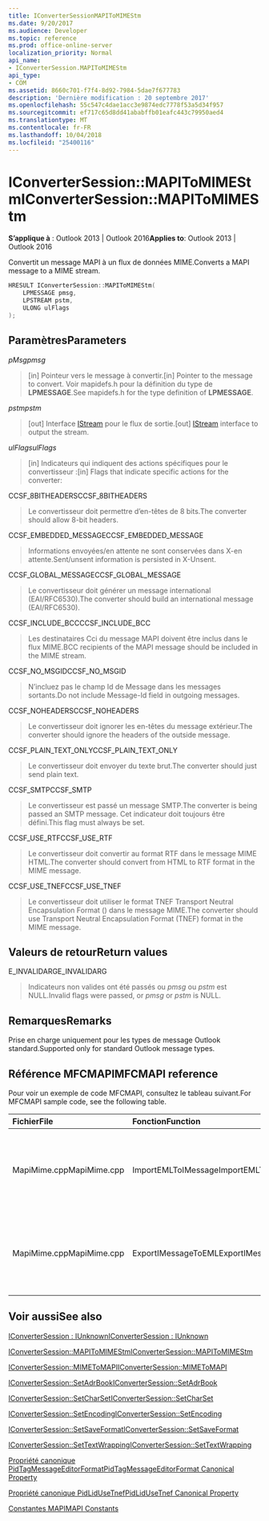 ```yaml
---
title: IConverterSessionMAPIToMIMEStm
ms.date: 9/20/2017
ms.audience: Developer
ms.topic: reference
ms.prod: office-online-server
localization_priority: Normal
api_name:
- IConverterSession.MAPIToMIMEStm
api_type:
- COM
ms.assetid: 8660c701-f7f4-8d92-7984-5dae7f677783
description: 'Dernière modification : 20 septembre 2017'
ms.openlocfilehash: 55c547c4dae1acc3e9874edc7778f53a5d34f957
ms.sourcegitcommit: ef717c65d8dd41ababffb01eafc443c79950aed4
ms.translationtype: MT
ms.contentlocale: fr-FR
ms.lasthandoff: 10/04/2018
ms.locfileid: "25400116"
---
```

# <a name="iconvertersessionmapitomimestm"></a><span data-ttu-id="beb6b-103">IConverterSession::MAPIToMIMEStm</span><span class="sxs-lookup"><span data-stu-id="beb6b-103">IConverterSession::MAPIToMIMEStm</span></span>
 
  
<span data-ttu-id="beb6b-104">**S’applique à** : Outlook 2013 | Outlook 2016</span><span class="sxs-lookup"><span data-stu-id="beb6b-104">**Applies to**: Outlook 2013 | Outlook 2016</span></span> 
  
<span data-ttu-id="beb6b-105">Convertit un message MAPI à un flux de données MIME.</span><span class="sxs-lookup"><span data-stu-id="beb6b-105">Converts a MAPI message to a MIME stream.</span></span>
  
```cpp
HRESULT IConverterSession::MAPIToMIMEStm( 
    LPMESSAGE pmsg, 
    LPSTREAM pstm, 
    ULONG ulFlags 
);
```

## <a name="parameters"></a><span data-ttu-id="beb6b-106">Paramètres</span><span class="sxs-lookup"><span data-stu-id="beb6b-106">Parameters</span></span>

 <span data-ttu-id="beb6b-107">_pMsg_</span><span class="sxs-lookup"><span data-stu-id="beb6b-107">_pmsg_</span></span>
  
> <span data-ttu-id="beb6b-108">[in] Pointeur vers le message à convertir.</span><span class="sxs-lookup"><span data-stu-id="beb6b-108">[in] Pointer to the message to convert.</span></span> <span data-ttu-id="beb6b-109">Voir mapidefs.h pour la définition du type de **LPMESSAGE**.</span><span class="sxs-lookup"><span data-stu-id="beb6b-109">See mapidefs.h for the type definition of **LPMESSAGE**.</span></span>
    
 <span data-ttu-id="beb6b-110">_pstm_</span><span class="sxs-lookup"><span data-stu-id="beb6b-110">_pstm_</span></span>
  
> <span data-ttu-id="beb6b-111">[out] Interface [IStream](https://msdn.microsoft.com/library/aa380034%28VS.85%29.aspx) pour le flux de sortie.</span><span class="sxs-lookup"><span data-stu-id="beb6b-111">[out] [IStream](https://msdn.microsoft.com/library/aa380034%28VS.85%29.aspx) interface to output the stream.</span></span> 
    
 <span data-ttu-id="beb6b-112">_ulFlags_</span><span class="sxs-lookup"><span data-stu-id="beb6b-112">_ulFlags_</span></span>
  
>  <span data-ttu-id="beb6b-113">[in] Indicateurs qui indiquent des actions spécifiques pour le convertisseur :</span><span class="sxs-lookup"><span data-stu-id="beb6b-113">[in] Flags that indicate specific actions for the converter:</span></span> 
    
<span data-ttu-id="beb6b-114">CCSF_8BITHEADERS</span><span class="sxs-lookup"><span data-stu-id="beb6b-114">CCSF_8BITHEADERS</span></span>
  
> <span data-ttu-id="beb6b-115">Le convertisseur doit permettre d’en-têtes de 8 bits.</span><span class="sxs-lookup"><span data-stu-id="beb6b-115">The converter should allow 8-bit headers.</span></span>
    
<span data-ttu-id="beb6b-116">CCSF_EMBEDDED_MESSAGE</span><span class="sxs-lookup"><span data-stu-id="beb6b-116">CCSF_EMBEDDED_MESSAGE</span></span>
  
> <span data-ttu-id="beb6b-117">Informations envoyées/en attente ne sont conservées dans X-en attente.</span><span class="sxs-lookup"><span data-stu-id="beb6b-117">Sent/unsent information is persisted in X-Unsent.</span></span>
    
<span data-ttu-id="beb6b-118">CCSF_GLOBAL_MESSAGE</span><span class="sxs-lookup"><span data-stu-id="beb6b-118">CCSF_GLOBAL_MESSAGE</span></span>
  
> <span data-ttu-id="beb6b-119">Le convertisseur doit générer un message international (EAI/RFC6530).</span><span class="sxs-lookup"><span data-stu-id="beb6b-119">The converter should build an international message (EAI/RFC6530).</span></span>
    
<span data-ttu-id="beb6b-120">CCSF_INCLUDE_BCC</span><span class="sxs-lookup"><span data-stu-id="beb6b-120">CCSF_INCLUDE_BCC</span></span>
  
> <span data-ttu-id="beb6b-121">Les destinataires Cci du message MAPI doivent être inclus dans le flux MIME.</span><span class="sxs-lookup"><span data-stu-id="beb6b-121">BCC recipients of the MAPI message should be included in the MIME stream.</span></span>
    
<span data-ttu-id="beb6b-122">CCSF_NO_MSGID</span><span class="sxs-lookup"><span data-stu-id="beb6b-122">CCSF_NO_MSGID</span></span>
  
> <span data-ttu-id="beb6b-123">N’incluez pas le champ Id de Message dans les messages sortants.</span><span class="sxs-lookup"><span data-stu-id="beb6b-123">Do not include Message-Id field in outgoing messages.</span></span>
    
<span data-ttu-id="beb6b-124">CCSF_NOHEADERS</span><span class="sxs-lookup"><span data-stu-id="beb6b-124">CCSF_NOHEADERS</span></span>
  
> <span data-ttu-id="beb6b-125">Le convertisseur doit ignorer les en-têtes du message extérieur.</span><span class="sxs-lookup"><span data-stu-id="beb6b-125">The converter should ignore the headers of the outside message.</span></span>
    
<span data-ttu-id="beb6b-126">CCSF_PLAIN_TEXT_ONLY</span><span class="sxs-lookup"><span data-stu-id="beb6b-126">CCSF_PLAIN_TEXT_ONLY</span></span>
  
> <span data-ttu-id="beb6b-127">Le convertisseur doit envoyer du texte brut.</span><span class="sxs-lookup"><span data-stu-id="beb6b-127">The converter should just send plain text.</span></span>
    
<span data-ttu-id="beb6b-128">CCSF_SMTP</span><span class="sxs-lookup"><span data-stu-id="beb6b-128">CCSF_SMTP</span></span>
  
> <span data-ttu-id="beb6b-129">Le convertisseur est passé un message SMTP.</span><span class="sxs-lookup"><span data-stu-id="beb6b-129">The converter is being passed an SMTP message.</span></span> <span data-ttu-id="beb6b-130">Cet indicateur doit toujours être défini.</span><span class="sxs-lookup"><span data-stu-id="beb6b-130">This flag must always be set.</span></span>
    
<span data-ttu-id="beb6b-131">CCSF_USE_RTF</span><span class="sxs-lookup"><span data-stu-id="beb6b-131">CCSF_USE_RTF</span></span>
  
> <span data-ttu-id="beb6b-132">Le convertisseur doit convertir au format RTF dans le message MIME HTML.</span><span class="sxs-lookup"><span data-stu-id="beb6b-132">The converter should convert from HTML to RTF format in the MIME message.</span></span>
    
<span data-ttu-id="beb6b-133">CCSF_USE_TNEF</span><span class="sxs-lookup"><span data-stu-id="beb6b-133">CCSF_USE_TNEF</span></span>
  
> <span data-ttu-id="beb6b-134">Le convertisseur doit utiliser le format TNEF Transport Neutral Encapsulation Format () dans le message MIME.</span><span class="sxs-lookup"><span data-stu-id="beb6b-134">The converter should use Transport Neutral Encapsulation Format (TNEF) format in the MIME message.</span></span>
    
## <a name="return-values"></a><span data-ttu-id="beb6b-135">Valeurs de retour</span><span class="sxs-lookup"><span data-stu-id="beb6b-135">Return values</span></span>

<span data-ttu-id="beb6b-136">E_INVALIDARG</span><span class="sxs-lookup"><span data-stu-id="beb6b-136">E_INVALIDARG</span></span>
  
> <span data-ttu-id="beb6b-137">Indicateurs non valides ont été passés ou *pmsg* ou *pstm* est NULL.</span><span class="sxs-lookup"><span data-stu-id="beb6b-137">Invalid flags were passed, or  *pmsg*  or  *pstm*  is NULL.</span></span> 
    
## <a name="remarks"></a><span data-ttu-id="beb6b-138">Remarques</span><span class="sxs-lookup"><span data-stu-id="beb6b-138">Remarks</span></span>

<span data-ttu-id="beb6b-139">Prise en charge uniquement pour les types de message Outlook standard.</span><span class="sxs-lookup"><span data-stu-id="beb6b-139">Supported only for standard Outlook message types.</span></span>
  
## <a name="mfcmapi-reference"></a><span data-ttu-id="beb6b-140">Référence MFCMAPI</span><span class="sxs-lookup"><span data-stu-id="beb6b-140">MFCMAPI reference</span></span>

<span data-ttu-id="beb6b-141">Pour voir un exemple de code MFCMAPI, consultez le tableau suivant.</span><span class="sxs-lookup"><span data-stu-id="beb6b-141">For MFCMAPI sample code, see the following table.</span></span>
  
|<span data-ttu-id="beb6b-142">**Fichier**</span><span class="sxs-lookup"><span data-stu-id="beb6b-142">**File**</span></span>|<span data-ttu-id="beb6b-143">**Fonction**</span><span class="sxs-lookup"><span data-stu-id="beb6b-143">**Function**</span></span>|<span data-ttu-id="beb6b-144">**Commentaire**</span><span class="sxs-lookup"><span data-stu-id="beb6b-144">**Comment**</span></span>|
|:-----|:-----|:-----|
|<span data-ttu-id="beb6b-145">MapiMime.cpp</span><span class="sxs-lookup"><span data-stu-id="beb6b-145">MapiMime.cpp</span></span>  <br/> |<span data-ttu-id="beb6b-146">ImportEMLToIMessage</span><span class="sxs-lookup"><span data-stu-id="beb6b-146">ImportEMLToIMessage</span></span>  <br/> |<span data-ttu-id="beb6b-147">MFCMAPI utilise MimeToMAPI pour convertir un fichier EML à un message MAPI.</span><span class="sxs-lookup"><span data-stu-id="beb6b-147">MFCMAPI uses MimeToMAPI to convert an EML file to a MAPI message.</span></span>  <br/> |
|<span data-ttu-id="beb6b-148">MapiMime.cpp</span><span class="sxs-lookup"><span data-stu-id="beb6b-148">MapiMime.cpp</span></span>  <br/> |<span data-ttu-id="beb6b-149">ExportIMessageToEML</span><span class="sxs-lookup"><span data-stu-id="beb6b-149">ExportIMessageToEML</span></span>  <br/> |<span data-ttu-id="beb6b-150">MFCMAPI utilise MAPIToMIMEStm pour convertir un message MAPI dans un fichier EML.</span><span class="sxs-lookup"><span data-stu-id="beb6b-150">MFCMAPI uses MAPIToMIMEStm to convert a MAPI message to an EML file.</span></span>  <br/> |
   
## <a name="see-also"></a><span data-ttu-id="beb6b-151">Voir aussi</span><span class="sxs-lookup"><span data-stu-id="beb6b-151">See also</span></span>



[<span data-ttu-id="beb6b-152">IConverterSession : IUnknown</span><span class="sxs-lookup"><span data-stu-id="beb6b-152">IConverterSession : IUnknown</span></span>](iconvertersessioniunknown.md)
  
[<span data-ttu-id="beb6b-153">IConverterSession::MAPIToMIMEStm</span><span class="sxs-lookup"><span data-stu-id="beb6b-153">IConverterSession::MAPIToMIMEStm</span></span>](iconvertersession-mapitomimestm.md)
  
[<span data-ttu-id="beb6b-154">IConverterSession::MIMEToMAPI</span><span class="sxs-lookup"><span data-stu-id="beb6b-154">IConverterSession::MIMEToMAPI</span></span>](iconvertersession-mimetomapi.md)
  
[<span data-ttu-id="beb6b-155">IConverterSession::SetAdrBook</span><span class="sxs-lookup"><span data-stu-id="beb6b-155">IConverterSession::SetAdrBook</span></span>](iconvertersession-setadrbook.md)
  
[<span data-ttu-id="beb6b-156">IConverterSession::SetCharSet</span><span class="sxs-lookup"><span data-stu-id="beb6b-156">IConverterSession::SetCharSet</span></span>](iconvertersession-setcharset.md)
  
[<span data-ttu-id="beb6b-157">IConverterSession::SetEncoding</span><span class="sxs-lookup"><span data-stu-id="beb6b-157">IConverterSession::SetEncoding</span></span>](iconvertersession-setencoding.md)
  
[<span data-ttu-id="beb6b-158">IConverterSession::SetSaveFormat</span><span class="sxs-lookup"><span data-stu-id="beb6b-158">IConverterSession::SetSaveFormat</span></span>](iconvertersession-setsaveformat.md)
  
[<span data-ttu-id="beb6b-159">IConverterSession::SetTextWrapping</span><span class="sxs-lookup"><span data-stu-id="beb6b-159">IConverterSession::SetTextWrapping</span></span>](iconvertersession-settextwrapping.md)
  
[<span data-ttu-id="beb6b-160">Propriété canonique PidTagMessageEditorFormat</span><span class="sxs-lookup"><span data-stu-id="beb6b-160">PidTagMessageEditorFormat Canonical Property</span></span>](pidtagmessageeditorformat-canonical-property.md)
  
[<span data-ttu-id="beb6b-161">Propriété canonique PidLidUseTnef</span><span class="sxs-lookup"><span data-stu-id="beb6b-161">PidLidUseTnef Canonical Property</span></span>](pidlidusetnef-canonical-property.md)


[<span data-ttu-id="beb6b-162">Constantes MAPI</span><span class="sxs-lookup"><span data-stu-id="beb6b-162">MAPI Constants</span></span>](mapi-constants.md)

